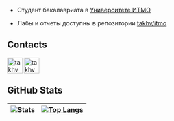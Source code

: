 * Студент бакалавриата в [Университете ИТМО](https://itmo.ru/)

* Лабы и отчеты доступны в репозитории [takhv/itmo](https://github.com/takhv/itmo)


## Contacts
<p align="left">
  <a href="https://t.me/ktrsadfas" target="_blank" rel="noreferrer"> <img align="left" alt="takhv | Telegram" width="36px" src="https://upload.wikimedia.org/wikipedia/commons/thumb/8/83/Telegram_2019_Logo.svg/2048px-Telegram_2019_Logo.svg.png"/></a>
  <a href="https://vk.com/shigarakitenko" target="_blank" rel="noreferrer"> <img align="left" alt="takhv | VK" width="36px" src="https://upload.wikimedia.org/wikipedia/commons/2/21/VK.com-logo.svg"/> </a>
</p>
<br />  
<br />  

## GitHub Stats
| ![Stats](https://github-readme-stats.vercel.app/api?username=takhv&show_icons=true&count_private=true&theme=gotham&border_radius=30&include_all_commits=true) | [![Top Langs](https://github-readme-stats.vercel.app/api/top-langs/?username=takhv&layout=compact&theme=gotham&border_radius=30&hide=pascal,jupyter%20notebook)](https://github.com/takhv/github-readme-stats) |
|---|---|

